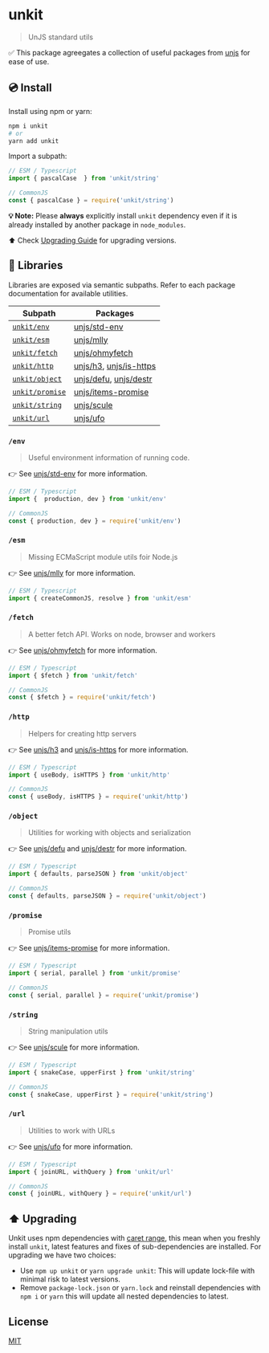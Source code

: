 # unkit

> UnJS standard utils

✅ This package agreegates a collection of useful packages from [unjs](https://github.com/unjs) for ease of use.

## 💿 Install

Install using npm or yarn:

```bash
npm i unkit
# or
yarn add unkit
```

Import a subpath:

```js
// ESM / Typescript
import { pascalCase  } from 'unkit/string'

// CommonJS
const { pascalCase } = require('unkit/string')
```

**💡 Note:** Please **always** explicitly install `unkit` dependency even if it is already installed by another package in `node_modules`.

⬆️ Check [Upgrading Guide](#%EF%B8%8F-upgrading) for upgrading versions.

## 📙 Libraries

Libraries are exposed via semantic subpaths. Refer to each package documentation for available utilities.

Subpath | Packages
--------|-------------
[`unkit/env`](#env)  | [unjs/std-env](https://github.com/unjs/std-env)
[`unkit/esm`](#esm)   | [unjs/mlly](https://github.com/unjs/mlly)
[`unkit/fetch`](#fetch)  | [unjs/ohmyfetch](https://github.com/unjs/ohmyfetch)
[`unkit/http`](#http)  | [unjs/h3](https://github.com/unjs/h3), [unjs/is-https](https://github.com/unjs/is-https)
[`unkit/object`](#object)  | [unjs/defu](https://github.com/unjs/defu), [unjs/destr](https://github.com/unjs/destr)
[`unkit/promise`](#promise)  | [unjs/items-promise](https://github.com/unjs/items-promise)
[`unkit/string`](#string)  | [unjs/scule](https://github.com/unjs/scule)
[`unkit/url`](#url)  | [unjs/ufo](https://github.com/unjs/ufo)

### `/env`

> Useful environment information of running code.

👉 See [unjs/std-env](https://github.com/unjs/std-env) for more information.

```js
// ESM / Typescript
import {  production, dev } from 'unkit/env'

// CommonJS
const { production, dev } = require('unkit/env')
```

### `/esm`

> Missing ECMaScript module utils foir Node.js

👉 See [unjs/mlly](https://github.com/unjs/mlly) for more information.

```js
// ESM / Typescript
import { createCommonJS, resolve } from 'unkit/esm'
```

### `/fetch`

> A better fetch API. Works on node, browser and workers

👉 See [unjs/ohmyfetch](https://github.com/unjs/ohmyfetch) for more information.

```js
// ESM / Typescript
import { $fetch } from 'unkit/fetch'

// CommonJS
const { $fetch } = require('unkit/fetch')
```

### `/http`

> Helpers for creating http servers

👉 See [unjs/h3](https://github.com/unjs/h3) and [unjs/is-https](https://github.com/unjs/is-https) for more information.

```js
// ESM / Typescript
import { useBody, isHTTPS } from 'unkit/http'

// CommonJS
const { useBody, isHTTPS } = require('unkit/http')
```

### `/object`

> Utilities for working with objects and serialization

👉 See [unjs/defu](https://github.com/unjs/defu) and [unjs/destr](https://github.com/unjs/destr) for more information.

```js
// ESM / Typescript
import { defaults, parseJSON } from 'unkit/object'

// CommonJS
const { defaults, parseJSON } = require('unkit/object')
```

### `/promise`

> Promise utils

👉 See [unjs/items-promise](https://github.com/unjs/items-promise) for more information.

```js
// ESM / Typescript
import { serial, parallel } from 'unkit/promise'

// CommonJS
const { serial, parallel } = require('unkit/promise')
```

### `/string`

> String manipulation utils

👉 See [unjs/scule](https://github.com/unjs/scule) for more information.

```js
// ESM / Typescript
import { snakeCase, upperFirst } from 'unkit/string'

// CommonJS
const { snakeCase, upperFirst } = require('unkit/string')
```

### `/url`

> Utilities to work with URLs

👉 See [unjs/ufo](https://github.com/unjs/ufo) for more information.

```js
// ESM / Typescript
import { joinURL, withQuery } from 'unkit/url'

// CommonJS
const { joinURL, withQuery } = require('unkit/url')
```

## ⬆️ Upgrading

Unkit uses npm dependencies with [caret range](https://nodesource.com/blog/semver-tilde-and-caret#caretflexibleminorandpatch),
 this mean when you freshly install `unkit`, latest features and fixes of sub-dependencies are installed. For upgrading we have two choices:

 - Use `npm up unkit` or `yarn upgrade unkit`: This will update lock-file with minimal risk to latest versions.
 - Remove `package-lock.json` or `yarn.lock` and reinstall dependencies with `npm i` or `yarn` this will update all nested dependencies to latest.

## License

[MIT](./LICENSE)

